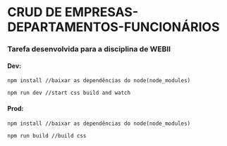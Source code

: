 # CRUD DE EMPRESAS-DEPARTAMENTOS-FUNCIONÁRIOS

### Tarefa desenvolvida para a disciplina de WEBII

#### Dev:
```
npm install //baixar as dependências do node(node_modules)

npm run dev //start css build and watch
```

#### Prod:
```
npm install //baixar as dependências do node(node_modules)

npm run build //build css
```